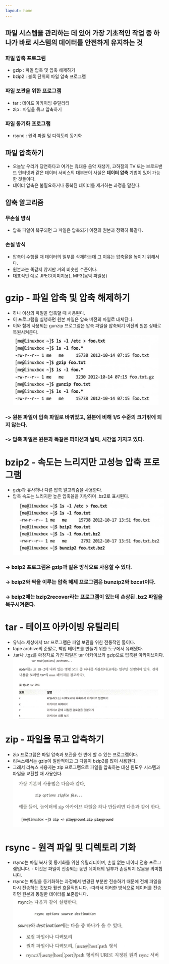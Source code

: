 ```yaml
---
layout: home
---
```


## 파일 시스템을 관리하는 데 있어 가장 기초적인 작업 중 하나가 바로 시스템의 데이터를 안전하게 유지하는 것

### 파일 압축 프로그램
- gzip : 파일 압축 및 압축 해제하기
- bzip2 : 블록 단위의 파일 압축 프로그램

### 파일 보관을 위한 프로그램
- tar : 테이프 아카이빙 유틸리티
- zip : 파일을 묶고 압축하기

### 파일 동기화 프로그램
- rsync : 원격 파일 및 디렉토리 동기화


## 파일 압축하기
- 오늘날 우리가 당연하다고 여기는 휴대용 음악 재생기, 고하질의 TV 또는 브로드밴드 인터넷과 같은 데이터 서비스의 대부분이 사실은 <strong>데이터 압축</strong> 기법이 있어 가능한 것들이다.
- 데이터 압축은 불필요하거나 중복된 데이터를 제거하는 과정을 말한다.

## 압축 알고리즘

### 무손실 방식
- 압축 파일이 복구되면 그 파일은 압축되기 이전의 원본과 정확히 똑같다.

### 손실 방식
- 압축이 수행될 때 데이터의 일부를 삭제하는데 그 이유는 압축율을 높이기 위해서다.
- 원본과는 똑같지 않지만 거의 비슷한 수준이다.
- 대표적인 예로 JPEG(이미지용), MP3(음악 파일용)

# gzip - 파일 압축 및 압축 해제하기
- 하나 이상의 파일을 압축할 때 사용된다.
- 이 프로그램을 실행하면 원본 파일은 압축 버전의 파일로 대체된다.
- 이와 함께 사용되는 gunzip 프로그램은 압축 파일을 압축되기 이전의 원본 상태로 복원시켜준다.
![](./img/gzip.png)
### -> 원본 파일이 압축 파일로 바뀌었고, 원본에 비해 1/5 수준의 크기밖에 되지 않는다.
### -> 압축 파일은 원본과 똑같은 퍼미션과 날짜, 시간을 가지고 있다.


# bzip2 - 속도는 느리지만 고성능 압축 프로그램
- gzip과 유사하나 다른 압축 알고리즘을 사용한다.
- 압축 속도는 느리지만 높은 압축율을 자랑하며 .bz2로 표시된다.
![](./img/bzip2.png)
### -> bzip2 프로그램은 gzip과 같은 방식으로 사용할 수 있다.
### -> bzip2와 짝을 이루는 압축 해제 프로그램은 bunzip2와 bzcat이다.
### -> bzip2에는 bzip2recover라는 프로그램이 있는데 손상된 .bz2 파일을 복구시켜준다.


# tar - 테이프 아카이빙 유틸리티
- 유닉스 세상에서 tar 프로그램은 파일 보관을 위한 전통적인 툴이다.
- tape archive의 준말로, 백업 테이프를 만들기 위한 도구에서 유래됐다.
- .tar나 .tgz를 확장자로 가진 파일은 tar 아카이브와 gzip으로 압축된 아카이브이다.
![](./img/tar.png)


# zip - 파일을 묶고 압축하기
- zip 프로그램은 파일 압축과 보관을 한 번에 할 수 있는 프로그램이다.
- 리눅스에서는 gzip이 일반적이고 그 다음이 bzip2를 많이 사용한다.
- 그래서 리눅스 사용자는 zip 프로그램으로 파일을 압축하는 대신 윈도우 시스템과 파일을 교환할 때 사용한다.
![](./img/zip.png)


# rsync - 원격 파일 및 디렉토리 기화
- rsync는 파일 복사 및 동기화를 위한 유틸리티이며, 손실 없는 데이터 전송 프로그램입니다. - 이것은 파일이 전송되는 동안 데이터의 일부가 손실되지 않음을 의미합니다. 
- rsync는 파일을 동기화하는 과정에서 변경된 부분만 전송하기 때문에 전체 파일을 다시 전송하는 것보다 훨씬 효율적입니다. 
-따라서 이러한 방식으로 데이터를 전송하면 원본과 동일한 데이터를 보존합니다.
![](./img/rsync.png)